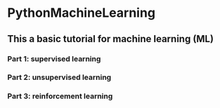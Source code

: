 # PythonMachineLearning

## This a basic tutorial for machine learning (ML)

### Part 1: supervised learning

### Part 2: unsupervised learning

### Part 3: reinforcement learning
